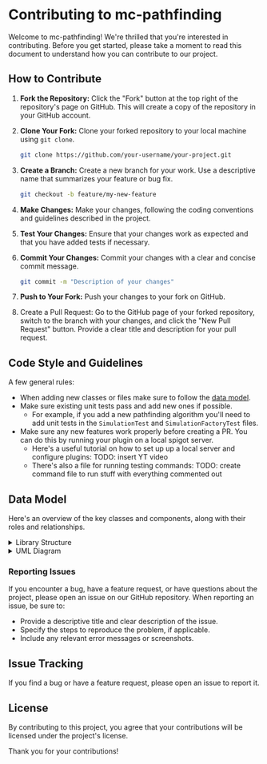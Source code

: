 # Contributing to mc-pathfinding

Welcome to mc-pathfinding! We're thrilled that you're interested in contributing. Before you get started, please take a moment to read this document to understand how you can contribute to our project.

## How to Contribute

1. **Fork the Repository:** Click the "Fork" button at the top right of the repository's page on GitHub. This will create a copy of the repository in your GitHub account.

2. **Clone Your Fork:** Clone your forked repository to your local machine using `git clone`.

   ```bash
   git clone https://github.com/your-username/your-project.git
   ```
3. **Create a Branch:** Create a new branch for your work. Use a descriptive name that summarizes your feature or bug fix.

   ```bash
   git checkout -b feature/my-new-feature
   ```
4. **Make Changes:** Make your changes, following the coding conventions and guidelines described in the project.

5. **Test Your Changes:** Ensure that your changes work as expected and that you have added tests if necessary.

6. **Commit Your Changes:** Commit your changes with a clear and concise commit message.

   ```bash
   git commit -m "Description of your changes"
   ```

7. **Push to Your Fork:** Push your changes to your fork on GitHub.

8. Create a Pull Request: Go to the GitHub page of your forked repository, switch to the branch with your changes, and click the "New Pull Request" button. Provide a clear title and description for your pull request.


## Code Style and Guidelines

A few general rules:

- When adding new classes or files make sure to follow the [data model](#data-model).
- Make sure existing unit tests pass and add new ones if possible.
  - For example, if you add a new pathfinding algorithm you'll need to add unit tests in the `SimulationTest` and `SimulationFactoryTest` files.
- Make sure any new features work properly before creating a PR. You can do this by running your plugin on a local spigot server.
  - Here's a useful tutorial on how to set up up a local server and configure plugins: TODO: insert YT video
  - There's also a file for running testing commands: TODO: create command file to run stuff with everything commented out


## Data Model

Here's an overview of the key classes and components, along with their roles and relationships.

<details>
<summary>Library Structure</summary>

### `com.github.btror.mcpathfinding`

Main Class `McPathfinding`

- Contains [Pathfinding Methods](#pathfinding-methods) to be used.

### `com.github.btror.mcpathfinding.simulation`

Abstract Class `Simulation`

- Structure for pathfinding algorithm simulations.
- Abstract base class for different pathfinding algorithms.

Class `SimulationFactory`

- Factory class for creating different pathfinding simulations.

### `com.github.btror.mcpathfinding.simulation.pathfinding`

Class `AStarSearch`

- Implementation of the A\* pathfinding algorithm.

Class `BeamSearch`

- Implementation of the Beam Search pathfinding algorithm.

Class `GreedyBestFirstSearch`

- Implementation of the Greedy Best-First Search pathfinding algorithm.

### `com.github.btror.mcpathfinding.simulation.util`

Class `Node`

- Represents a node in the pathfinding simulation.
- Stores information about a grid cell, including its position and type.

Class `NodeComparator`

- Implements a comparator for nodes, used for sorting in pathfinding algorithms.

### `com.github.btror.mcpathfinding.animation`

Class `Animation`

- Manages the visualization of the pathfinding process in Minecraft.
- Animates the pathfinding steps, including block changes and particle effects.

</details>

<details>
<summary>UML Diagram</summary>
<br>

[Lucidchart link](https://lucid.app/lucidchart/ff59dc30-19c4-4c85-8b49-0015e833c6c8/edit?viewport_loc=-1711%2C-1383%2C4042%2C2110%2C0_0&invitationId=inv_5760d042-41fd-4531-af6a-7d3142470512)

<img src="src/main/resources/mc-pathfinding-uml.jpeg" width="540" height="600">
</details>


### Reporting Issues

If you encounter a bug, have a feature request, or have questions about the project, please open an issue on our GitHub
repository. When reporting an issue, be sure to:

- Provide a descriptive title and clear description of the issue.
- Specify the steps to reproduce the problem, if applicable.
- Include any relevant error messages or screenshots.


## Issue Tracking
If you find a bug or have a feature request, please open an issue to report it.

## License
By contributing to this project, you agree that your contributions will be licensed under the project's license.

Thank you for your contributions!
